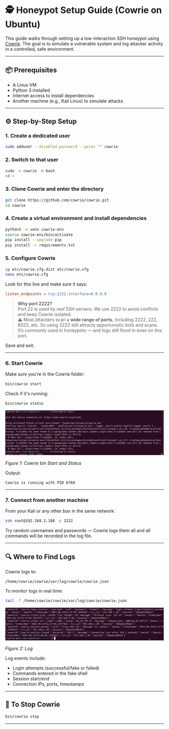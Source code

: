 # 🕵️ Honeypot Setup Guide (Cowrie on Ubuntu)

This guide walks through setting up a low-interaction SSH honeypot using [Cowrie](https://github.com/cowrie/cowrie). The goal is to simulate a vulnerable system and log attacker activity in a controlled, safe environment.

---

## 📦 Prerequisites

- A Linux VM
- Python 3 installed
- Internet access to install dependencies
- Another machine (e.g., Kali Linux) to simulate attacks

---

## ⚙️ Step-by-Step Setup

### 1. Create a dedicated user

```bash
sudo adduser --disabled-password --gecos "" cowrie
```

### 2. Switch to that user

```bash
sudo -u cowrie -H bash
cd ~
```

### 3. Clone Cowrie and enter the directory

```bash
git clone https://github.com/cowrie/cowrie.git
cd cowrie
```

### 4. Create a virtual environment and install dependencies

```bash
python3 -m venv cowrie-env
source cowrie-env/bin/activate
pip install --upgrade pip
pip install -r requirements.txt
```

### 5. Configure Cowrie

```bash
cp etc/cowrie.cfg.dist etc/cowrie.cfg
nano etc/cowrie.cfg
```

Look for this line and make sure it says:
```ini
listen_endpoints = tcp:2222:interface=0.0.0.0
```

> **Why port 2222?**  
> Port 22 is used by *real* SSH servers. We use 2222 to avoid conflicts and keep Cowrie isolated.  
> ⚠️ Most attackers scan a **wide range of ports**, including 2222, 222, 8022, etc. So using 2222 still attracts opportunistic bots and scans. It’s commonly used in honeypots — and logs still flood in even on this port.

Save and exit.

---

### 6. Start Cowrie

Make sure you're in the Cowrie folder:
```bash
bin/cowrie start
```

Check if it's running:
```bash
bin/cowrie status
```

![Cowrie bin Start and Status](../Screenshots/Honey%20pot/cowrie%20start%20&%20status.png)

*Figure 1: Cowrie bin Start and Status*

Output:
```
Cowrie is running with PID 6760
```

---

### 7. Connect from another machine

From your Kali or any other box in the same network:

```bash
ssh root@192.168.1.188 -p 2222
```

Try random usernames and passwords — Cowrie logs them all and all commands will be recorded in the log file.

---

## 🔍 Where to Find Logs

Cowrie logs to:
```
/home/cowrie/cowrie/var/log/cowrie/cowrie.json
```

To monitor logs in real time:
```bash
tail -f /home/cowrie/cowrie/var/log/cowrie/cowrie.json
```

![Cowrie Logs](../Screenshots/Honey%20pot/log.png)

*Figure 2: Log*

Log events include:
- Login attempts (successful/fake or failed)
- Commands entered in the fake shell
- Session start/end
- Connection IPs, ports, timestamps

---

## 🧼 To Stop Cowrie

```bash
bin/cowrie stop
```

---
